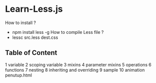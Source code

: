 # Learn-Less.js
How to install ?
 - npm install less -g
How to compile Less file ?
 - lessc src.less dest.css

## Table of Content
  1 variable
  2 scoping variable
  3 mixins
  4 parameter mixins
  5 operations
  6 functions
  7 nesting
  8 inheriting and overriding
  9 sample
  10 animation
  penutup.html
